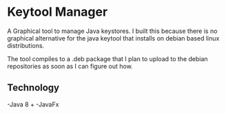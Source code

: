 # Keytool Manager

A Graphical tool to manage Java keystores. I built this because there is no graphical alternative for the java keytool that installs on debian based linux distributions.

The tool compiles to a .deb package that I plan to upload to the debian repositories as soon as I can figure out how.

## Technology
-Java 8 +
-JavaFx


